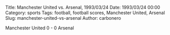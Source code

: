 Title: Manchester United vs. Arsenal, 1993/03/24
Date: 1993/03/24 00:00
Category: sports
Tags: football, football scores, Manchester United, Arsenal
Slug: manchester-united-vs-arsenal
Author: carbonero


Manchester United 0 - 0 Arsenal
